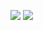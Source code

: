 ![](https://github.com/nikitastryuk/BootstrapCrash/blob/master/6.png)
![](https://github.com/nikitastryuk/BootstrapCrash/blob/master/7.png)
